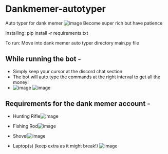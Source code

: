 # Dankmemer-autotyper
Auto typer for dank memer
![image](https://user-images.githubusercontent.com/89577470/141257673-8ef24a73-fb92-4fcd-8eb0-d7514dd11f3e.png)
Become super rich
but have patience

Installing:
pip install -r requirements.txt

To run:
Move into dank memer auto typer directory
main.py file

## While running the bot -  
- Simply keep your cursor at the discord chat section
- The bot will auto type the commands at the right interval to get all the money!
- ![image](https://user-images.githubusercontent.com/89577470/141258106-872c0cfa-8fa6-4af2-94f0-ab22e10615f2.png)
![image](https://user-images.githubusercontent.com/89577470/141258225-146a013c-3d4b-4b2d-91f0-024088cf471f.png)

## Requirements for the dank memer account - 
- Hunting Rifle![image](https://user-images.githubusercontent.com/89577470/141258487-8c580ba9-5045-4ed8-8f5f-33b53b0e9768.png)

- Fishing Rod![image](https://user-images.githubusercontent.com/89577470/141258468-4cf35b93-f1da-4fde-8fc9-20a493e43502.png)

- Shovel![image](https://user-images.githubusercontent.com/89577470/141258445-e015acf2-8610-44d6-8378-3a32046c7ca6.png)

- Laptop(s) (keep extra as it might break!) ![image](https://user-images.githubusercontent.com/89577470/141258509-0718926f-51f5-4df2-a9b3-05e581bdab99.png)
